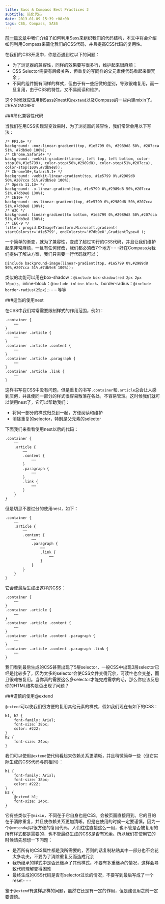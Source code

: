 ```yaml
---
title: Sass & Compass Best Practices 2
subtitle: 简化代码
date: 2013-01-09 15:39 +08:00
tags: CSS, Compass, SASS
---
```


[前一篇文章](/2013/01/07/sass_compass_best_practices_1.html)中我们介绍了如何利用Sass来组织我们的代码结构，本文中将会介绍如何利用Compass来简化我们的CSS代码，并且提高CSS代码的复用性。

在我们的CSS开发中，你是否遇到过以下的问题：

* 为了浏览器的兼容性，同样的效果要写很多行，维护起来很麻烦；
* CSS Selector需要有层级关系，但重复的写同样的父元素使代码看起来很冗余；
* 不同的组件拥有同样的样式，但由于有一些细微的差别，导致很难复用，而一旦复用，由于CSS的特性，又不易阅读和维护。

这个时候就应该用到Sass的nest和`@extend`以及Compass的一些内建mixin了。#READMORE#

###简化兼容性代码

当我们在用CSS实现渐变效果时，为了浏览器的兼容性，我们常常会用以下写法：

	/* FF3.6+ */
	background: -moz-linear-gradient(top, #1e5799 0%, #2989d8 50%, #207cca 51%, #7db9e8 100%);
	/* Chrome,Safari4+ */ 
	background: -webkit-gradient(linear, left top, left bottom, color-stop(0%,#1e5799), color-stop(50%,#2989d8), color-stop(51%,#207cca), color-stop(100%,#7db9e8)); 
	/* Chrome10+,Safari5.1+ */
	background: -webkit-linear-gradient(top, #1e5799 0%,#2989d8 50%,#207cca 51%,#7db9e8 100%); 
	/* Opera 11.10+ */
	background: -o-linear-gradient(top, #1e5799 0%,#2989d8 50%,#207cca 51%,#7db9e8 100%); 
	/* IE10+ */
	background: -ms-linear-gradient(top, #1e5799 0%,#2989d8 50%,#207cca 51%,#7db9e8 100%); 
	/* W3C */
	background: linear-gradient(to bottom, #1e5799 0%,#2989d8 50%,#207cca 51%,#7db9e8 100%); 
	/* IE6-9 */
	filter: progid:DXImageTransform.Microsoft.gradient( startColorstr='#1e5799', endColorstr='#7db9e8',GradientType=0 ); 

一个简单的渐变，就为了兼容性，变成了超过10行的CSS代码，并且让我们维护起来非常麻烦，一旦有任何修改，我们都必须改7个地方⋯⋯好在Compass为我们提供了解决方案，我们只需要一行代码就可以：

	@include background-image(linear-gradient(top, #1e5799 0%,#2989d8 50%,#207cca 51%,#7db9e8 100%)); 

类似的功能可以用在box-shadow：`@include box-shadow(red 2px 2px 10px);`、inline-block：`@include inline-block`、border-radius：`@include border-radius(25px);`⋯⋯等等

###适当的使用nest

在CSS中我们常常需要限制样式的作用范围，例如：

	.container {
		⋯⋯
	}
	.container .article {
		⋯⋯
	}
	.container .article .content {
		⋯⋯
	}
	.container .article .paragraph {
		⋯⋯
	}
	.container .article .link {
		⋯⋯
	}

这样书写在CSS中没有问题，但是重复的书写`.container`和`.article`总会让人感到厌倦，并且使同一部分的样式很容易散落在各处，不容易管理。这时候我们就可以使用nest了，它可以帮助我们：

* 将同一部分的样式归总到一起，方便阅读和维护
* 消除重复的selector，特别是父元素的selector

下面我们来看看使用nest以后的代码：

	.container {
		⋯⋯
		.article {
			⋯⋯
			.content {
				⋯⋯
			}
			.paragraph {
				⋯⋯
			}
			.link {
				⋯⋯
			}
		}
	}

但是切忌不要过分的使用nest，如下：

	.container {
		⋯⋯
		.article {
			⋯⋯
			.content {
				⋯⋯
				.paragraph {
					⋯⋯
					.link {
						⋯⋯
					}
				}
			}		
		}
	}

它会使最后生成出这样的CSS：

	.container {
		⋯⋯
	}
	.container .article {
		⋯⋯
	}
	.container .article .content {
		⋯⋯
	}
	.container .article .content .paragraph {
		⋯⋯
	}
	.container .article .content .paragraph .link {
		⋯⋯
	}

我们看到最后生成的CSS甚至出现了5层selector，一般CSS中出现3层selector已经是比较多了，因为太多的selector会使CSS文件变得冗余，可读性也会变差，而且很难被复用。当你真的需要这么多selector才能完成需求的话，那么你应该反思你的HTML结构是否出现了问题？

###谨慎的使用@extend

`@extend`可以使我们很方便的复用其他元素的样式，假如我们现在有如下的CSS：

	h1, h2 {
		font-family: Arial;
		font-size: 38px;
		color: #222;
	}
	h2 {
		font-size: 24px;
	}

我们可以使用`@extend`使代码看起来依赖关系更清晰，并且稍微简单一些（但它实际生成的CSS代码与前相同）：

	h1 {
		font-family: Arial;
		font-size: 38px;
		color: #222;
	}
	h2 {
		@extend h1;
		font-size: 24px;
	}

它有些类似于`@mixin`，不同在于它自身也是CSS，会被页面直接用到。它的目的在于消除重复，并且使依赖关系更加清晰。但是在使用的时候一定要谨慎，因为一个`@extend`可以很方便的复用代码，人们往往直接这么一用，也不管是否被复用的所有样式都是需要的，也不管最终生成的CSS是否有冗余。所以我们在使用它的时候请先想想一下问题：

* 是否所有的CSS属性都是我所需要的，否则的话复制粘贴其中一部分也不会花太多功夫，不要为了消除重复反而造成冗余
* 我所继承的样式中是否还继承了其他样式，不要有多重继承的情况，这样会导致代码理解变得困难
* 最终生成的CSS代码是否有selector过长的情况，不要写到最后写成了一个reset⋯⋯

鉴于`@extend`有这样那样的问题，虽然它还是有一定的作用，但是建议用之前一定要谨慎。

